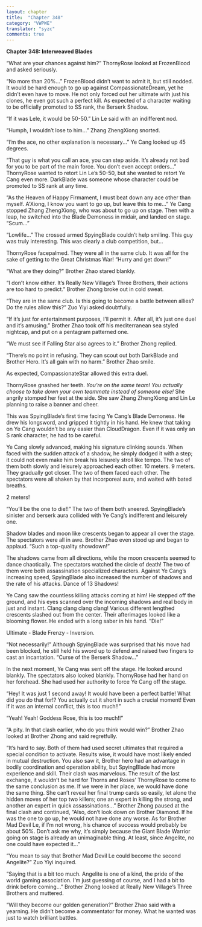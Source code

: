 ```yaml
---
layout: chapter
title:  "Chapter 348"
category: "VWPWE"
translator: "syzc"
comments: true
---
```


**Chapter 348: Interweaved Blades**

“What are your chances against him?” ThornyRose looked at FrozenBlood and asked seriously.

“No more than 20%...” FrozenBlood didn’t want to admit it, but still nodded. It would be hard enough to go up against CompassionateDream, yet he didn’t even have to move. He not only forced out her ultimate with just his clones, he even got such a perfect kill. As expected of a character waiting to be officially promoted to SS rank, the Berserk Shadow.

“If it was Lele, it would be 50-50.” Lin Le said with an indifferent nod.

“Humph, I wouldn’t lose to him...” Zhang ZhengXiong snorted.

“I’m the ace, no other explanation is necessary...” Ye Cang looked up 45 degrees.

 “That guy is what you call an ace, you can step aside. It’s already not bad for you to be part of the main force. You don’t even accept orders...” ThornyRose wanted to retort Lin Le’s 50-50, but she wanted to retort Ye Cang even more. DarkBlade was someone whose character could be promoted to SS rank at any time.

“As the Heaven of Happy Firmament, I must beat down any ace other than myself. A’Xiong, I know you want to go up, but leave this to me...” Ye Cang stopped Zhang ZhengXiong, who was about to go up on stage. Then with a leap, he switched into the Blade Demoness in midair, and landed on stage. “Scum...”

“Lowlife...” The crossed armed SpyingBlade couldn’t help smiling. This guy was truly interesting. This was clearly a club competition, but...

ThornyRose facepalmed. They were all in the same club. It was all for the sake of getting to the Great Christmas War! “Hurry and get down!”

“What are they doing?” Brother Zhao stared blankly.

“I don’t know either. It’s Really New Village’s Three Brothers, their actions are too hard to predict.” Brother Zhong broke out in cold sweat.

“They are in the same club. Is this going to become a battle between allies? Do the rules allow this?” Zuo Yiyi asked doubtfully.

“If it’s just for entertainment purposes, I’ll permit it. After all, it’s just one duel and it’s amusing.” Brother Zhao took off his mediterranean sea styled nightcap, and put on a pentagram patterned one.

“We must see if Falling Star also agrees to it.” Brother Zhong replied.

“There’s no point in refusing. They can scout out both DarkBlade and Brother Hero. It’s all gain with no harm.” Brother Zhao smile.

As expected, CompassionateStar allowed this extra duel.

ThornyRose gnashed her teeth. *You’re on the same team! You actually choose to take down your own teammate instead of someone else!* She angrily stomped her feet at the side. She saw Zhang ZhengXiong and Lin Le planning to raise a banner and cheer.

This was SpyingBlade’s first time facing Ye Cang’s Blade Demoness. He drew his longsword, and gripped it tightly in his hand. He knew that taking on Ye Cang wouldn’t be any easier than CloudDragon. Even if it was only an S rank character, he had to be careful.

Ye Cang slowly advanced, making his signature clinking sounds. When faced with the sudden attack of a shadow, he simply dodged it with a step; it could not even make him break his leisurely stroll like tempo. The two of them both slowly and leisurely approached each other. 10 meters. 9 meters. They gradually got closer. The two of them faced each other. The spectators were all shaken by that incorporeal aura, and waited with bated breaths.

2 meters!

“You’ll be the one to die!!” The two of them both sneered. SpyingBlade’s sinister and berserk aura collided with Ye Cang’s indifferent and leisurely one.

Shadow blades and moon like crescents began to appear all over the stage. The spectators were all in awe. Brother Zhao even stood up and began to applaud. “Such a top-quality showdown!”

The shadows came from all directions, while the moon crescents seemed to dance chaotically. The spectators watched the circle of death! The two of them were both assassination specialized characters. Against Ye Cang’s increasing speed, SpyingBlade also increased the number of shadows and the rate of his attacks. Dance of 13 Shadows!

Ye Cang saw the countless killing attacks coming at him! He stepped off the ground, and his eyes scanned over the incoming shadows and real body in just and instant. Clang clang clang clang! Various different lengthed crescents slashed out from the center. Their afterimages looked like a blooming flower. He ended with a long saber in his hand. “Die!”

Ultimate - Blade Frenzy - Inversion.

“Not necessarily!” Although SpyingBlade was surprised that his move had been blocked, he still held his sword up to defend and raised two fingers to cast an incantation. “Curse of the Berserk Shadow...”

In the next moment, Ye Cang was sent off the stage. He looked around blankly. The spectators also looked blankly. ThornyRose had her hand on her forehead. She had used her authority to force Ye Cang off the stage.

“Hey! It was just 1 second away! It would have been a perfect battle! What did you do that for!? You actually cut it short in such a crucial moment! Even if it was an internal conflict, this is too much!!”

“Yeah! Yeah! Goddess Rose, this is too much!!”

“A pity. In that clash earlier, who do you think would win?” Brother Zhao looked at Brother Zhong and said regretfully.

“It’s hard to say. Both of them had used secret ultimates that required a special condition to activate. Results wise, it would have most likely ended in mutual destruction. You also saw it, Brother hero had an advantage in bodily coordination and operation ability, but SpyingBlade had more experience and skill. Their clash was marvelous. The result of the last exchange, it wouldn’t be hard for Thorns and Roses’ ThornyRose to come to the same conclusion as me. If we were in her place, we would have done the same thing. She can’t reveal her final trump cards so easily, let alone the hidden moves of her top two killers; one an expert in killing the strong, and another an expert in quick assassinations...” Brother Zhong paused at the final clash and continued, “Also, don’t look down on Brother Diamond. If he was the one to go up, he would not have done any worse. As for Brother Mad Devil Le, if I’m not wrong, his chance of success would probably be about 50%. Don’t ask me why, it’s simply because the Giant Blade Warrior going on stage is already an unimaginable thing. At least, since Angelite, no one could have expected it...”

“You mean to say that Brother Mad Devil Le could become the second Angelite?” Zuo Yiyi inquired.

“Saying that is a bit too much. Angelite is one of a kind, the pride of the world gaming association. I’m just guessing of course, and I had a bit to drink before coming...” Brother Zhong looked at Really New Village’s Three Brothers and muttered.

“Will they become our golden generation?” Brother Zhao said with a yearning. He didn’t become a commentator for money. What he wanted was just to watch brilliant battles.
